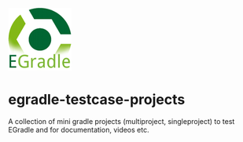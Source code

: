 ![EGradle](https://github.com/de-jcup/egradle/blob/master/egradle-plugin-main/html/images/egradle-banner_128x128.png?raw=true)

# egradle-testcase-projects
A collection of mini gradle projects (multiproject, singleproject) to test EGradle and for documentation, videos etc.
